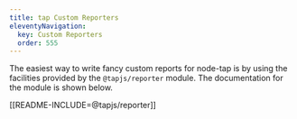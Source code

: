 ```yaml
---
title: tap Custom Reporters
eleventyNavigation:
  key: Custom Reporters
  order: 555
---
```


The easiest way to write fancy custom reports for node-tap is by
using the facilities provided by the `@tapjs/reporter` module.
The documentation for the module is shown below.

[[README-INCLUDE=@tapjs/reporter]]
